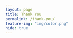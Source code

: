 ```yaml
---
layout: page
title: Thank You
permalink: /thank-you/
feature-img: "img/color.png"
hide: true
---
```


